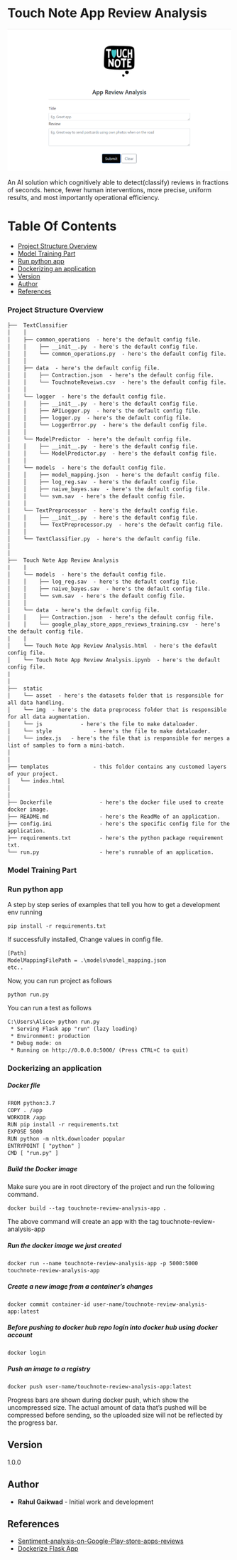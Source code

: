 # Touch Note App Review Analysis

![Touch Note App Review Analysos](https://github.com/rahulgaikwad2010/touch-note-app-review-analysis/blob/main/static/img/touchnote_app.png?raw=true)

An AI solution which cognitively able to detect(classify) reviews in fractions of seconds. hence, fewer human interventions, more precise, uniform results, and most importantly operational efficiency.

# Table Of Contents
-  [Project Structure Overview](#project-structure-overview)
-  [Model Training Part](#model-training-part)
-  [Run python app](#run-python-app)
-  [Dockerizing an application](#dockerizing-an-application)
-  [Version](#version)
-  [Author](#author)
-  [References](#references)

### Project Structure Overview
```
├──  TextClassifier
│    │
│    ├── common_operations  - here's the default config file.
│    │    ├── __init__.py  - here's the default config file.
│    │    └── common_operations.py  - here's the default config file.
│    │
│    ├── data  - here's the default config file.
│    │    ├── Contraction.json  - here's the default config file.
│    │    └── TouchnoteReveiws.csv  - here's the default config file.
│    │
│    └── logger  - here's the default config file.
│    │    ├── __init__.py  - here's the default config file.
│    │    ├── APILogger.py  - here's the default config file.
│    │    ├── logger.py  - here's the default config file.
│    │    └── LoggerError.py  - here's the default config file.
│    │
│    └── ModelPredictor  - here's the default config file.
│    │    ├── __init__.py  - here's the default config file.
│    │    └── ModelPredictor.py  - here's the default config file.
│    │
│    └── models  - here's the default config file.
│    │    ├── model_mapping.json  - here's the default config file.
│    │    ├── log_reg.sav  - here's the default config file.
│    │    ├── naive_bayes.sav  - here's the default config file.
│    │    └── svm.sav  - here's the default config file.
│    │
│    └── TextPreprocessor  - here's the default config file.
│    │    ├── __init__.py  - here's the default config file.
│    │    └── TextPreprocessor.py  - here's the default config file.
│    │
│    └── TextClassifier.py  - here's the default config file.
│
│
├──  Touch Note App Review Analysis  
|    |
│    └── models  - here's the default config file.
│    │    ├── log_reg.sav  - here's the default config file.
│    │    ├── naive_bayes.sav  - here's the default config file.
│    │    └── svm.sav  - here's the default config file.
│    │
│    └── data  - here's the default config file.
│    │    ├── Contraction.json  - here's the default config file.
│    │    └── google_play_store_apps_reviews_training.csv  - here's the default config file.
|    |
│    └── Touch Note App Review Analysis.html  - here's the default config file.
│    └── Touch Note App Review Analysis.ipynb  - here's the default config file.
|
│
├──  static  
│    └── asset  - here's the datasets folder that is responsible for all data handling.
│    └── img  - here's the data preprocess folder that is responsible for all data augmentation.
│    └── js  		   - here's the file to make dataloader.
│    └── style  		   - here's the file to make dataloader.
│    └── index.js   - here's the file that is responsible for merges a list of samples to form a mini-batch.
│
│
├── templates              - this folder contains any customed layers of your project.
│   └── index.html
│
│
├── Dockerfile               - here's the docker file used to create docker image.
├── README.md                - here's the ReadMe of an application.
├── config.ini               - here's the specific config file for the application.
├── requirements.txt         - here's the python package requirement txt.
└── run.py                   - here's runnable of an application.
```

### Model Training Part


### Run python app

A step by step series of examples that tell you how to get a development env running

```
pip install -r requirements.txt
```

If successfully installed, Change values in config file.
```
[Path]
ModelMappingFilePath = .\models\model_mapping.json
etc..
```

Now, you can run project as follows
```
python run.py
```

You can run a test as follows
```
C:\Users\Alice> python run.py
 * Serving Flask app "run" (lazy loading)
 * Environment: production
 * Debug mode: on
 * Running on http://0.0.0.0:5000/ (Press CTRL+C to quit)
```

### Dockerizing an application

##### Docker file
```
FROM python:3.7 
COPY . /app
WORKDIR /app
RUN pip install -r requirements.txt 
EXPOSE 5000
RUN python -m nltk.downloader popular
ENTRYPOINT [ "python" ] 
CMD [ "run.py" ] 
```

##### Build the Docker image

Make sure you are in root directory of the project and run the following command.

```
docker build --tag touchnote-review-analysis-app .
```

The above command will create an app with the tag touchnote-review-analysis-app

##### Run the docker image we just created

```
docker run --name touchnote-review-analysis-app -p 5000:5000 touchnote-review-analysis-app
```
 
##### Create a new image from a container’s changes

```
docker commit container-id user-name/touchnote-review-analysis-app:latest
```

##### Before pushing to docker hub repo login into docker hub using docker account

```
docker login
```

##### Push an image to a registry

```
docker push user-name/touchnote-review-analysis-app:latest
```

Progress bars are shown during docker push, which show the uncompressed size. The actual amount of data that’s pushed will be compressed before sending, so the uploaded size will not be reflected by the progress bar.

## Version

1.0.0 

## Author

* **Rahul Gaikwad** - Initial work and development

## References

* [Sentiment-analysis-on-Google-Play-store-apps-reviews](https://github.com/Hrd2D/Sentiment-analysis-on-Google-Play-store-apps-reviews/blob/master/main.ipynb)
* [Dockerize Flask App](https://www.geeksforgeeks.org/dockerize-your-flask-app/)
